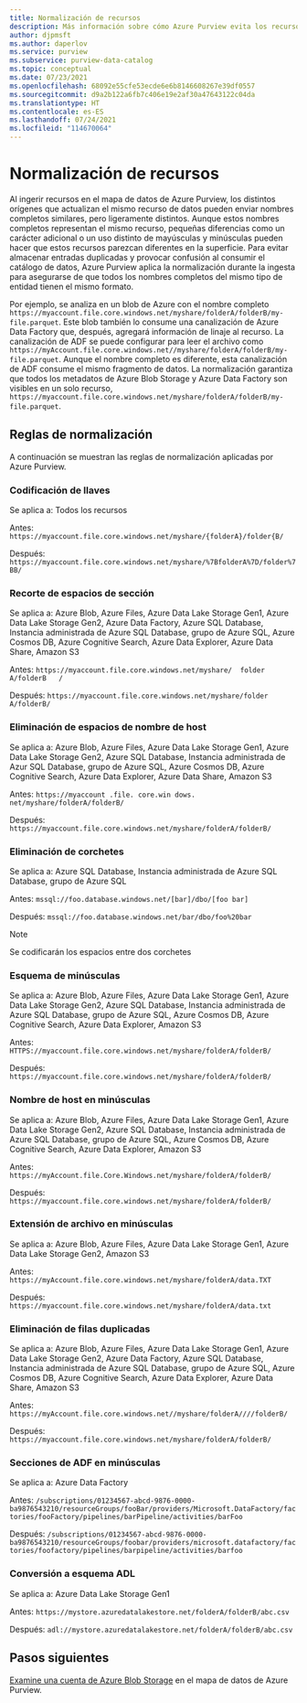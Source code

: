 ```yaml
---
title: Normalización de recursos
description: Más información sobre cómo Azure Purview evita los recursos duplicados en el mapa de datos mediante la normalización de recursos
author: djpmsft
ms.author: daperlov
ms.service: purview
ms.subservice: purview-data-catalog
ms.topic: conceptual
ms.date: 07/23/2021
ms.openlocfilehash: 68092e55cfe53ecde6e6b8146608267e39df0557
ms.sourcegitcommit: d9a2b122a6fb7c406e19e2af30a47643122c04da
ms.translationtype: HT
ms.contentlocale: es-ES
ms.lasthandoff: 07/24/2021
ms.locfileid: "114670064"
---
```

# <a name="asset-normalization"></a>Normalización de recursos

Al ingerir recursos en el mapa de datos de Azure Purview, los distintos orígenes que actualizan el mismo recurso de datos pueden enviar nombres completos similares, pero ligeramente distintos. Aunque estos nombres completos representan el mismo recurso, pequeñas diferencias como un carácter adicional o un uso distinto de mayúsculas y minúsculas pueden hacer que estos recursos parezcan diferentes en la superficie. Para evitar almacenar entradas duplicadas y provocar confusión al consumir el catálogo de datos, Azure Purview aplica la normalización durante la ingesta para asegurarse de que todos los nombres completos del mismo tipo de entidad tienen el mismo formato.

Por ejemplo, se analiza en un blob de Azure con el nombre completo `https://myaccount.file.core.windows.net/myshare/folderA/folderB/my-file.parquet`. Este blob también lo consume una canalización de Azure Data Factory que, después, agregará información de linaje al recurso. La canalización de ADF se puede configurar para leer el archivo como `https://myAccount.file.core.windows.net//myshare/folderA/folderB/my-file.parquet`. Aunque el nombre completo es diferente, esta canalización de ADF consume el mismo fragmento de datos. La normalización garantiza que todos los metadatos de Azure Blob Storage y Azure Data Factory son visibles en un solo recurso, `https://myaccount.file.core.windows.net/myshare/folderA/folderB/my-file.parquet`.

## <a name="normalization-rules"></a>Reglas de normalización

A continuación se muestran las reglas de normalización aplicadas por Azure Purview.

### <a name="encode-curly-brackets"></a>Codificación de llaves
Se aplica a: Todos los recursos

Antes: `https://myaccount.file.core.windows.net/myshare/{folderA}/folder{B/`

Después: `https://myaccount.file.core.windows.net/myshare/%7BfolderA%7D/folder%7BB/`

### <a name="trim-section-spaces"></a>Recorte de espacios de sección
Se aplica a: Azure Blob, Azure Files, Azure Data Lake Storage Gen1, Azure Data Lake Storage Gen2, Azure Data Factory, Azure SQL Database, Instancia administrada de Azure SQL Database, grupo de Azure SQL, Azure Cosmos DB, Azure Cognitive Search, Azure Data Explorer, Azure Data Share, Amazon S3

Antes: `https://myaccount.file.core.windows.net/myshare/  folder A/folderB   /`

Después: `https://myaccount.file.core.windows.net/myshare/folder A/folderB/`

### <a name="remove-hostname-spaces"></a>Eliminación de espacios de nombre de host
Se aplica a: Azure Blob, Azure Files, Azure Data Lake Storage Gen1, Azure Data Lake Storage Gen2, Azure SQL Database, Instancia administrada de Azur SQL Database, grupo de Azure SQL, Azure Cosmos DB, Azure Cognitive Search, Azure Data Explorer, Azure Data Share, Amazon S3

Antes: `https://myaccount .file. core.win dows. net/myshare/folderA/folderB/`

Después: `https://myaccount.file.core.windows.net/myshare/folderA/folderB/`

### <a name="remove-square-brackets"></a>Eliminación de corchetes 
Se aplica a: Azure SQL Database, Instancia administrada de Azure SQL Database, grupo de Azure SQL

Antes: `mssql://foo.database.windows.net/[bar]/dbo/[foo bar]`

Después: `mssql://foo.database.windows.net/bar/dbo/foo%20bar`

> [!NOTE]
> Se codificarán los espacios entre dos corchetes

### <a name="lowercase-scheme"></a>Esquema de minúsculas
Se aplica a: Azure Blob, Azure Files, Azure Data Lake Storage Gen1, Azure Data Lake Storage Gen2, Azure SQL Database, Instancia administrada de Azure SQL Database, grupo de Azure SQL, Azure Cosmos DB, Azure Cognitive Search, Azure Data Explorer, Amazon S3

Antes: `HTTPS://myaccount.file.core.windows.net/myshare/folderA/folderB/`

Después: `https://myaccount.file.core.windows.net/myshare/folderA/folderB/`

### <a name="lowercase-hostname"></a>Nombre de host en minúsculas
Se aplica a: Azure Blob, Azure Files, Azure Data Lake Storage Gen1, Azure Data Lake Storage Gen2, Azure SQL Database, Instancia administrada de Azure SQL Database, grupo de Azure SQL, Azure Cosmos DB, Azure Cognitive Search, Azure Data Explorer, Amazon S3

Antes: `https://myAccount.file.Core.Windows.net/myshare/folderA/folderB/`

Después: `https://myaccount.file.core.windows.net/myshare/folderA/folderB/`

### <a name="lowercase-file-extension"></a>Extensión de archivo en minúsculas
Se aplica a: Azure Blob, Azure Files, Azure Data Lake Storage Gen1, Azure Data Lake Storage Gen2, Amazon S3

Antes: `https://myAccount.file.core.windows.net/myshare/folderA/data.TXT`

Después: `https://myaccount.file.core.windows.net/myshare/folderA/data.txt`

### <a name="remove-duplicate-slash"></a>Eliminación de filas duplicadas
Se aplica a: Azure Blob, Azure Files, Azure Data Lake Storage Gen1, Azure Data Lake Storage Gen2, Azure Data Factory, Azure SQL Database, Instancia administrada de Azure SQL Database, grupo de Azure SQL, Azure Cosmos DB, Azure Cognitive Search, Azure Data Explorer, Azure Data Share, Amazon S3

Antes: `https://myAccount.file.core.windows.net//myshare/folderA////folderB/`

Después: `https://myaccount.file.core.windows.net/myshare/folderA/folderB/`

### <a name="lowercase-adf-sections"></a>Secciones de ADF en minúsculas
Se aplica a: Azure Data Factory

Antes: `/subscriptions/01234567-abcd-9876-0000-ba9876543210/resourceGroups/fooBar/providers/Microsoft.DataFactory/factories/fooFactory/pipelines/barPipeline/activities/barFoo`

Después: `/subscriptions/01234567-abcd-9876-0000-ba9876543210/resourceGroups/foobar/providers/microsoft.datafactory/factories/foofactory/pipelines/barpipeline/activities/barfoo`

### <a name="convert-to-adl-scheme"></a>Conversión a esquema ADL
Se aplica a: Azure Data Lake Storage Gen1

Antes: `https://mystore.azuredatalakestore.net/folderA/folderB/abc.csv`

Después: `adl://mystore.azuredatalakestore.net/folderA/folderB/abc.csv`

## <a name="next-steps"></a>Pasos siguientes

[Examine una cuenta de Azure Blob Storage](register-scan-azure-blob-storage-source.md) en el mapa de datos de Azure Purview. 